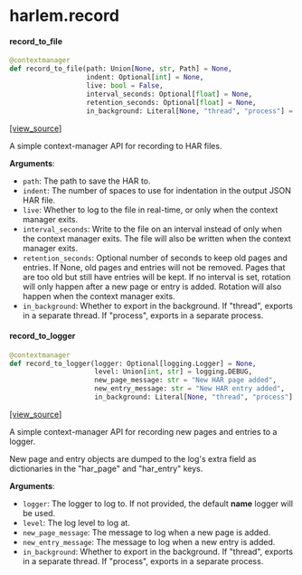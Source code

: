 <a id="harlem.record"></a>

# harlem.record

<a id="harlem.record.record_to_file"></a>

#### record\_to\_file

```python
@contextmanager
def record_to_file(path: Union[None, str, Path] = None,
                   indent: Optional[int] = None,
                   live: bool = False,
                   interval_seconds: Optional[float] = None,
                   retention_seconds: Optional[float] = None,
                   in_background: Literal[None, "thread", "process"] = None)
```

[[view_source]](https://github.com/WolfDWyc/harlem/blob/9f8f46048005256a8222ca316913bf605877223c/harlem\record.py#L39)

A simple context-manager API for recording to HAR files.

**Arguments**:

- `path`: The path to save the HAR to.
- `indent`: The number of spaces to use for indentation in the output JSON HAR file.
- `live`: Whether to log to the file in real-time, or only when the context manager exits.
- `interval_seconds`: Write to the file on an interval instead of only when the context manager exits.
The file will also be written when the context manager exits.
- `retention_seconds`: Optional number of seconds to keep old pages and entries.
If None, old pages and entries will not be removed.
Pages that are too old but still have entries will be kept.
If no interval is set, rotation will only happen after a new page or entry is added.
Rotation will also happen when the context manager exits.
- `in_background`: Whether to export in the background.
If "thread", exports in a separate thread. If "process", exports in a separate process.

<a id="harlem.record.record_to_logger"></a>

#### record\_to\_logger

```python
@contextmanager
def record_to_logger(logger: Optional[logging.Logger] = None,
                     level: Union[int, str] = logging.DEBUG,
                     new_page_message: str = "New HAR page added",
                     new_entry_message: str = "New HAR entry added",
                     in_background: Literal[None, "thread", "process"] = None)
```

[[view_source]](https://github.com/WolfDWyc/harlem/blob/9f8f46048005256a8222ca316913bf605877223c/harlem\record.py#L86)

A simple context-manager API for recording new pages and entries to a logger.

New page and entry objects are dumped to the log's extra field as dictionaries
in the "har_page" and "har_entry" keys.

**Arguments**:

- `logger`: The logger to log to.
If not provided, the default __name__ logger will be used.
- `level`: The log level to log at.
- `new_page_message`: The message to log when a new page is added.
- `new_entry_message`: The message to log when a new entry is added.
- `in_background`: Whether to export in the background.
If "thread", exports in a separate thread. If "process", exports in a separate process.

